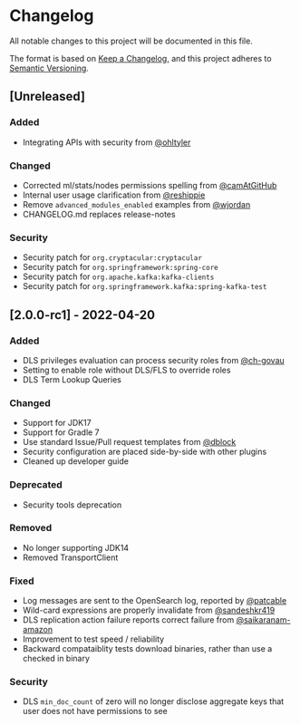 # Changelog
All notable changes to this project will be documented in this file.

The format is based on [Keep a Changelog](https://keepachangelog.com/en/1.0.0/),
and this project adheres to [Semantic Versioning](https://semver.org/spec/v2.0.0.html).


## [Unreleased]

### Added

* Integrating APIs with security from [@ohltyler](https://github.com/ohltyler)

### Changed 
* Corrected ml/stats/nodes permissions spelling from [@camAtGitHub](https://github.com/camAtGitHub)
* Internal user usage clarification from [@reshippie](https://github.com/reshippie)
* Remove `advanced_modules_enabled` examples from [@wjordan](https://github.com/wjordan)
* CHANGELOG.md replaces release-notes

### Security

* Security patch for `org.cryptacular:cryptacular`
* Security patch for `org.springframework:spring-core`
* Security patch for `org.apache.kafka:kafka-clients`
* Security patch for `org.springframework.kafka:spring-kafka-test`

## [2.0.0-rc1] - 2022-04-20

### Added

* DLS privileges evaluation can process security roles from [@ch-govau](https://github.com/ch-govau)
* Setting to enable role without DLS/FLS to override roles
* DLS Term Lookup Queries

### Changed 

* Support for JDK17
* Support for Gradle 7
* Use standard Issue/Pull request templates from [@dblock](https://github.com/dblock)
* Security configuration are placed side-by-side with other plugins
* Cleaned up developer guide

### Deprecated

* Security tools deprecation

### Removed

* No longer supporting JDK14
* Removed TransportClient

### Fixed 

* Log messages are sent to the OpenSearch log, reported by [@patcable](https://github.com/patcable)
* Wild-card expressions are properly invalidate from [@sandeshkr419](https://github.com/sandeshkr419)
* DLS replication action failure reports correct failure from [@saikaranam-amazon](https://github.com/saikaranam-amazon)
* Improvement to test speed / reliability
* Backward compataiblity tests download binaries, rather than use a checked in binary

### Security

* DLS `min_doc_count` of zero will no longer disclose aggregate keys that user does not have permissions to see